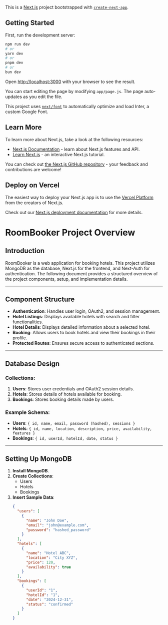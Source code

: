 This is a [Next.js](https://nextjs.org/) project bootstrapped with [`create-next-app`](https://github.com/vercel/next.js/tree/canary/packages/create-next-app).

## Getting Started

First, run the development server:

```bash
npm run dev
# or
yarn dev
# or
pnpm dev
# or
bun dev
```

Open [http://localhost:3000](http://localhost:3000) with your browser to see the result.

You can start editing the page by modifying `app/page.js`. The page auto-updates as you edit the file.

This project uses [`next/font`](https://nextjs.org/docs/basic-features/font-optimization) to automatically optimize and load Inter, a custom Google Font.

## Learn More

To learn more about Next.js, take a look at the following resources:

- [Next.js Documentation](https://nextjs.org/docs) - learn about Next.js features and API.
- [Learn Next.js](https://nextjs.org/learn) - an interactive Next.js tutorial.

You can check out [the Next.js GitHub repository](https://github.com/vercel/next.js/) - your feedback and contributions are welcome!

## Deploy on Vercel

The easiest way to deploy your Next.js app is to use the [Vercel Platform](https://vercel.com/new?utm_medium=default-template&filter=next.js&utm_source=create-next-app&utm_campaign=create-next-app-readme) from the creators of Next.js.

Check out our [Next.js deployment documentation](https://nextjs.org/docs/deployment) for more details.

# RoomBooker Project Overview

## Introduction

RoomBooker is a web application for booking hotels. This project utilizes MongoDB as the database, Next.js for the frontend, and Next-Auth for authentication. The following document provides a structured overview of the project components, setup, and implementation details.

---

## Component Structure

- **Authentication**: Handles user login, OAuth2, and session management.
- **Hotel Listings**: Displays available hotels with search and filter functionalities.
- **Hotel Details**: Displays detailed information about a selected hotel.
- **Booking**: Allows users to book hotels and view their bookings in their profile.
- **Protected Routes**: Ensures secure access to authenticated sections.

---

## Database Design

### Collections:

1. **Users**: Stores user credentials and OAuth2 session details.
2. **Hotels**: Stores details of hotels available for booking.
3. **Bookings**: Stores booking details made by users.

### Example Schema:

- **Users**: `{ id, name, email, password (hashed), sessions }`
- **Hotels**: `{ id, name, location, description, price, availability, features }`
- **Bookings**: `{ id, userId, hotelId, date, status }`

---

## Setting Up MongoDB

1. **Install MongoDB**.
2. **Create Collections**:
   - Users
   - Hotels
   - Bookings
3. **Insert Sample Data**:
   ```json
   {
     "users": [
       {
         "name": "John Doe",
         "email": "john@example.com",
         "password": "hashed_password"
       }
     ],
     "hotels": [
       {
         "name": "Hotel ABC",
         "location": "City XYZ",
         "price": 120,
         "availability": true
       }
     ],
     "bookings": [
       {
         "userId": "1",
         "hotelId": "1",
         "date": "2024-12-31",
         "status": "confirmed"
       }
     ]
   }
   ```
